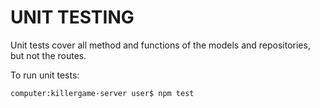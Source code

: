 # UNIT TESTING

Unit tests cover all method and functions of the models and repositories, but not the routes.

To run unit tests:

```
computer:killergame-server user$ npm test
```

